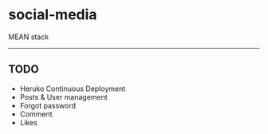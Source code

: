 # social-media
MEAN stack

---

## TODO

- Heruko Continuous Deployment
- Posts & User management
- Forgot password
- Comment
- Likes


